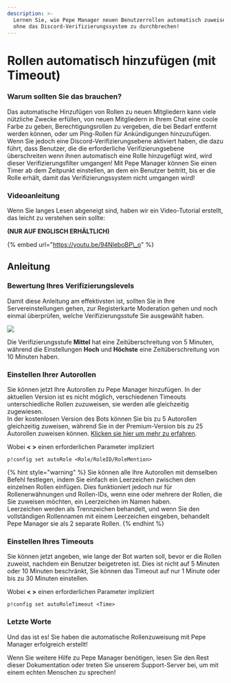 ```yaml
---
description: >-
  Lernen Sie, wie Pepe Manager neuen Benutzerrollen automatisch zuweisen kann,
  ohne das Discord-Verifizierungssystem zu durchbrechen!
---
```


# Rollen automatisch hinzufügen \(mit Timeout\)

### Warum sollten Sie das brauchen?

Das automatische Hinzufügen von Rollen zu neuen Mitgliedern kann viele nützliche Zwecke erfüllen, von neuen Mitgliedern in Ihrem Chat eine coole Farbe zu geben, Berechtigungsrollen zu vergeben, die bei Bedarf entfernt werden können, oder um Ping-Rollen für Ankündigungen hinzuzufügen.   
Wenn Sie jedoch eine Discord-Verifizierungsebene aktiviert haben, die dazu führt, dass Benutzer, die die erforderliche Verifizierungsebene überschreiten wenn ihnen automatisch eine Rolle hinzugefügt wird, wird dieser Verifizierungsfilter umgangen! Mit Pepe Manager können Sie einen Timer ab dem Zeitpunkt einstellen, an dem ein Benutzer beitritt, bis er die Rolle erhält, damit das Verifizierungssystem nicht umgangen wird!

### Videoanleitung

Wenn Sie langes Lesen abgeneigt sind, haben wir ein Video-Tutorial erstellt, das leicht zu verstehen sein sollte:

**\(NUR AUF ENGLISCH ERHÄLTLICH\)**

{% embed url="https://youtu.be/94NleboBP\_o" %}

## Anleitung

### Bewertung Ihres Verifizierungslevels

Damit diese Anleitung am effektivsten ist, sollten Sie in Ihre Servereinstellungen gehen, zur Registerkarte Moderation gehen und noch einmal überprüfen, welche Verifizierungsstufe Sie ausgewählt haben.

![](https://i.imgur.com/dZ9o0ae.png)

Die Verifizierungsstufe **Mittel** hat eine Zeitüberschreitung von 5 Minuten, während die Einstellungen **Hoch** und **Höchste** eine Zeitüberschreitung von 10 Minuten haben.

### Einstellen Ihrer Autorollen

Sie können jetzt Ihre Autorollen zu Pepe Manager hinzufügen. In der aktuellen Version ist es nicht möglich, verschiedenen Timeouts unterschiedliche Rollen zuzuweisen, sie werden alle gleichzeitig zugewiesen.  
In der kostenlosen Version des Bots können Sie bis zu 5 Autorollen gleichzeitig zuweisen, während Sie in der Premium-Version bis zu 25 Autorollen zuweisen können. [Klicken sie hier um mehr zu erfahren](../information/patreon-perks.md).

Wobei **&lt; &gt;** einen erforderlichen Parameter impliziert

```text
p!config set autoRole <Role/RoleID/RoleMention>
```

{% hint style="warning" %}
Sie können alle Ihre Autorollen mit demselben Befehl festlegen, indem Sie einfach ein Leerzeichen zwischen den einzelnen Rollen einfügen. Dies funktioniert jedoch nur für Rollenerwähnungen und Rollen-IDs, wenn eine oder mehrere der Rollen, die Sie zuweisen möchten, ein Leerzeichen im Namen haben.  
Leerzeichen werden als Trennzeichen behandelt, und wenn Sie den vollständigen Rollennamen mit einem Leerzeichen eingeben, behandelt Pepe Manager sie als 2 separate Rollen.
{% endhint %}

### Einstellen Ihres Timeouts

Sie können jetzt angeben, wie lange der Bot warten soll, bevor er die Rollen zuweist, nachdem ein Benutzer beigetreten ist. Dies ist nicht auf 5 Minuten oder 10 Minuten beschränkt, Sie können das Timeout auf nur 1 Minute oder bis zu 30 Minuten einstellen.

Wobei **&lt; &gt;** einen erforderlichen Parameter impliziert

```text
p!config set autoRoleTimeout <Time>
```

### Letzte Worte

Und das ist es! Sie haben die automatische Rollenzuweisung mit Pepe Manager erfolgreich erstellt!

Wenn Sie weitere Hilfe zu Pepe Manager benötigen, lesen Sie den Rest dieser Dokumentation oder treten Sie unserem Support-Server bei, um mit einem echten Menschen zu sprechen!

